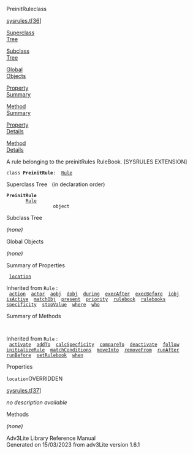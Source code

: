 <span class="title">PreinitRule</span><span class="type">class</span>

[sysrules.t](../file/sysrules.t.html)\[[36](../source/sysrules.t.html#36)\]

[Superclass  
Tree](#_SuperClassTree_)

[Subclass  
Tree](#_SubClassTree_)

[Global  
Objects](#_ObjectSummary_)

[Property  
Summary](#_PropSummary_)

[Method  
Summary](#_MethodSummary_)

[Property  
Details](#_Properties_)

[Method  
Details](#_Methods_)

<div class="fdesc">

A rule belonging to the preinitRules RuleBook. \[SYSRULES EXTENSION\]

`class `**`PreinitRule`**` :   `[`Rule`](../object/Rule.html)

</div>

<span id="_SuperClassTree_"></span>

<div class="mjhd">

<span class="hdln">Superclass Tree</span>   (in declaration order)

</div>

**`PreinitRule`**  
`         `[`Rule`](../object/Rule.html)  
`                 object`  
<span id="_SubClassTree_"></span>

<div class="mjhd">

<span class="hdln">Subclass Tree</span>  

</div>

*(none)* <span id="_ObjectSummary_"></span>

<div class="mjhd">

<span class="hdln">Global Objects</span>  

</div>

*(none)* <span id="_PropSummary_"></span>

<div class="mjhd">

<span class="hdln">Summary of Properties</span>  

</div>

` `[`location`](#location)`  `

Inherited from `Rule` :  
` `[`action`](../object/Rule.html#action)`  `[`actor`](../object/Rule.html#actor)`  `[`aobj`](../object/Rule.html#aobj)`  `[`dobj`](../object/Rule.html#dobj)`  `[`during`](../object/Rule.html#during)`  `[`execAfter`](../object/Rule.html#execAfter)`  `[`execBefore`](../object/Rule.html#execBefore)`  `[`iobj`](../object/Rule.html#iobj)`  `[`isActive`](../object/Rule.html#isActive)`  `[`matchObj`](../object/Rule.html#matchObj)`  `[`present`](../object/Rule.html#present)`  `[`priority`](../object/Rule.html#priority)`  `[`rulebook`](../object/Rule.html#rulebook)`  `[`rulebooks`](../object/Rule.html#rulebooks)`  `[`specificity`](../object/Rule.html#specificity)`  `[`stopValue`](../object/Rule.html#stopValue)`  `[`where`](../object/Rule.html#where)`  `[`who`](../object/Rule.html#who)`  `

<span id="_MethodSummary_"></span>

<div class="mjhd">

<span class="hdln">Summary of Methods</span>  

</div>

` `

Inherited from `Rule` :  
` `[`activate`](../object/Rule.html#activate)`  `[`addTo`](../object/Rule.html#addTo)`  `[`calcSpecficity`](../object/Rule.html#calcSpecficity)`  `[`compareTo`](../object/Rule.html#compareTo)`  `[`deactivate`](../object/Rule.html#deactivate)`  `[`follow`](../object/Rule.html#follow)`  `[`initializeRule`](../object/Rule.html#initializeRule)`  `[`matchConditions`](../object/Rule.html#matchConditions)`  `[`moveInto`](../object/Rule.html#moveInto)`  `[`removeFrom`](../object/Rule.html#removeFrom)`  `[`runAfter`](../object/Rule.html#runAfter)`  `[`runBefore`](../object/Rule.html#runBefore)`  `[`setRulebook`](../object/Rule.html#setRulebook)`  `[`when`](../object/Rule.html#when)`  `

<span id="_Properties_"></span>

<div class="mjhd">

<span class="hdln">Properties</span>  

</div>

<span id="location"></span>

`location`<span class="rem">OVERRIDDEN</span>

[sysrules.t](../file/sysrules.t.html)\[[37](../source/sysrules.t.html#37)\]

<div class="desc">

*no description available*

</div>

<span id="_Methods_"></span>

<div class="mjhd">

<span class="hdln">Methods</span>  

</div>

*(none)*

<div class="ftr">

Adv3Lite Library Reference Manual  
Generated on 15/03/2023 from adv3Lite version 1.6.1

</div>
